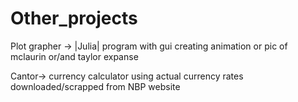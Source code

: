# Other_projects
Plot grapher -> |Julia| program with gui creating animation or pic of mclaurin or/and taylor expanse


Cantor-> currency calculator using actual currency rates downloaded/scrapped from NBP website
